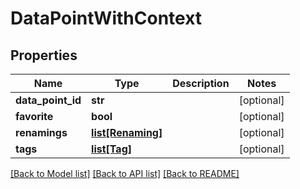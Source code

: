 # DataPointWithContext

## Properties
Name | Type | Description | Notes
------------ | ------------- | ------------- | -------------
**data_point_id** | **str** |  | [optional] 
**favorite** | **bool** |  | [optional] 
**renamings** | [**list[Renaming]**](Renaming.md) |  | [optional] 
**tags** | [**list[Tag]**](Tag.md) |  | [optional] 

[[Back to Model list]](../README.md#documentation-for-models) [[Back to API list]](../README.md#documentation-for-api-endpoints) [[Back to README]](../README.md)


